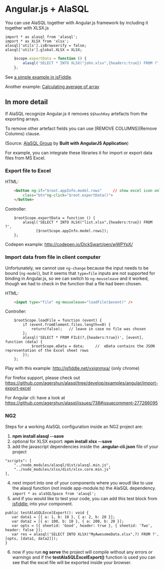 # Angular.js + AlaSQL


You can use AlaSQL together with Angular.js framework by including it together with XLSX.js

```
import * as alasql from 'alasql';
import * as XLSX from 'xlsx';
alasql['utils'].isBrowserify = false;
alasql['utils'].global.XLSX = XLSX;
```

```js
    $scope.exportData = function () {
        alasql('SELECT * INTO XLSX("john.xlsx",{headers:true}) FROM ?',[$scope.items]);
    };
```
See [a simple example in jsFiddle](http://jsfiddle.net/e69ojjs8/).

Another example: [Calculating average of array](http://jsfiddle.net/1thLzj4a/)


## In more detail

If AlaSQL recognize Angular.js it removes ```$$hashKey``` artefacts from the exporting arrays.

To remove other artefact fields you can use [REMOVE COLUMNS](Remove Columns) clause.

(Source: [AlaSQL Group](https://groups.google.com/forum/?utm_medium=email&utm_source=footer#!msg/alasql/w9uavEdVHAU/k4KXf2Pv3WoJ) by **Built with AngularJS Application**)

For example, you can integrate these libraries it for import or export data files from MS Excel.

### Export file to Excel 
HTML:
```html
    <button ng-if="$root.appInfo.model.rows"     // show excel icon only if there are rows in the grid 
        class="btn"ng-click="$root.exportData()">
    </button> 
```
Controller:
```
    $rootScope.exportData = function () {
        alasql('SELECT * INTO XLSX("list.xlsx",{headers:true}) FROM ?', 
              [$rootScope.appInfo.model.rows]);   
    };
```

Codepen example: http://codepen.io/DickSwart/pen/wWPYpX/

### Import data from file in client computer

Unfortunately, we cannot use ```ng-change``` because the input needs to be bound (```ng-model```), but it seems that ```type=file``` inputs are not supported for binding in Angular.js, so we can switch to ```ng-mouseleave``` and it worked, though we had to check in the function that a file had been chosen.

HTML:
```html
    <input type="file" ng-mouseleave="loadFile($event)" />
```
Controller:
```
    $rootScope.loadFile = function (event) {
        if (event.fromElement.files.length==0) {
            return(false);   // leave in case no file was chosen
        };
        alasql('SELECT * FROM FILE(?,{headers:true})', [event], function (data) {
            $rootScope.eData = data;     //  eData contains the JSON representation of the Excel sheet rows
        }); 
    };
```

Play with this example: http://jsfiddle.net/vxjgnmxa/ (only chrome)

For firefox support, please check out https://github.com/agershun/alasql/tree/develop/examples/angular/import-export-excel

For Angular cli: have a look at https://github.com/agershun/alasql/issues/738#issuecomment-277266095

### NG2

Steps for a working AlaSQL configuration inside an NG2 project are:
1. **npm install alasql --save**
2. optional for XLSX export: **npm install xlsx --save** 
3. add the javascript dependencies inside the **.angular-cli.json** file of your project
```
"scripts": [
    "../node_modules/alasql/dist/alasql.min.js",
    "../node_modules/xlsx/dist/xlsx.core.min.js"
],
```
4. next import into one of your components where you woudl like to use the alasql function (not inside app-module.ts) the AlaSQL dependency. 
`import * as alaSQLSpace from 'alasql';` 
5. and if you would like to test your code, you can add this test block from [jsfiddle:](http://jsfiddle.net/gd7jex9s/) into your component.
```
public testAlaSQLExcelExport(): void {
   var data1 = [{ a: 1, b: 10 }, { a: 2, b: 20 }];
   var data2 = [{ a: 100, b: 10 }, { a: 200, b: 20 }];
   var opts = [{ sheetid: 'Good', header: true }, { sheetid: 'Two', header: false }];
   var res = alasql('SELECT INTO XLSX("MyAwesomeData.xlsx",?) FROM ?', [opts, [data1, data2]]);
}
```
6. now if you run **ng serve** the project will compile without any errors or warnings and if the **testAlaSQLExcelExport()** function is used you can see that the excel file will be exported inside your browser.